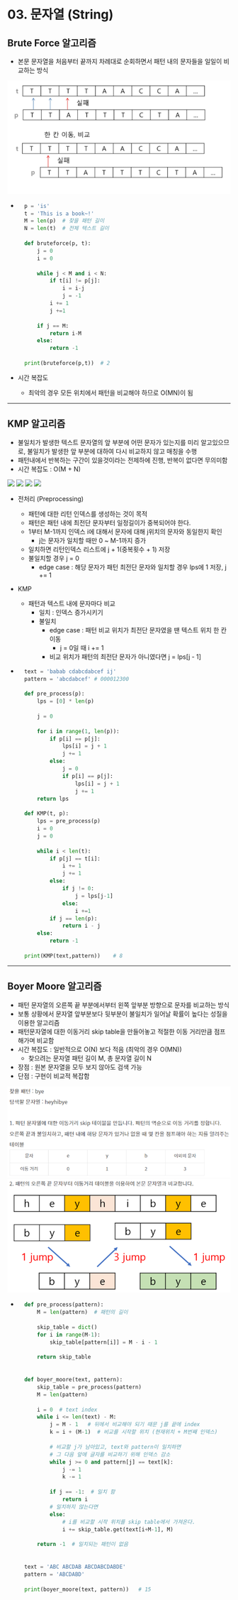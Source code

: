 # 03. 문자열 (String)

## Brute Force 알고리즘
- 본문 문자열을 처음부터 끝까지 차례대로 순회하면서 패턴 내의 문자들을 일일이 비교하는 방식
<img src="./algo_03_img/bruteforce.png">

- ```python
    p = 'is'
    t = 'This is a book~!'
    M = len(p)  # 찾을 패턴 길이
    N = len(t)  # 전체 텍스트 길이

    def bruteforce(p, t):
        j = 0
        i = 0

        while j < M and i < N:
            if t[i] != p[j]:
                i = i-j
                j = -1
            i += 1
            j +=1

        if j == M:
            return i-M
        else:
            return -1

    print(bruteforce(p,t))  # 2
  ```
  
- 시간 복잡도
    - 최악의 경우 모든 위치에서 패턴을 비교해야 하므로 O(MN)이 됨


---

## KMP 알고리즘
- 불일치가 발생한 텍스트 문자열의 앞 부분에 어떤 문자가 있는지를 미리 알고있으므로, 불일치가 발생한 앞 부분에 대하여 다시 비교하지 않고 매칭을 수행
- 패턴내에서 반복하는 구간이 있을것이라는 전제하에 진행, 반복이 없다면 무의미함
- 시간 복잡도 : O(M + N)
<img src="./algo_03_img/kmp_01.png">
<img src="./algo_03_img/kmp_02.png">
<img src="./algo_03_img/kmp_03.png">
<img src="./algo_03_img/kmp_04.png">

- 전처리 (Preprocessing)
    - 패턴에 대한 리턴 인덱스를 생성하는 것이 목적
    - 패턴은 패턴 내에 최전단 문자부터 일정길이가 중복되어야 한다.
    - 1부터 M-1까지 인덱스 i에 대해서 문자에 대해 j위치의 문자와 동일한지 확인
        - j는 문자가 일치할 때만 0 ~ M-1까지 증가
    - 일치하면 리턴인덱스 리스트에 j + 1(중복횟수  + 1) 저장
    - 불일치할 경우 j = 0
        - edge case : 해당 문자가 패턴 최전단 문자와 일치할 경우 lps에 1 저장, j += 1

- KMP
    - 패턴과 텍스트 내에 문자마다 비교
        - 일치 : 인덱스 증가시키기
        - 불일치
            - edge case : 패턴 비교 위치가 최전단 문자였을 땐 텍스트 위치 한 칸 이동
                - j = 0일 때 i += 1
            - 비교 위치가 패턴의 최전단 문자가 아니였다면 j = lps[j - 1]

- ```python
    text = 'babab cdabcdabcef ij'
    pattern = 'abcdabcef' # 000012300

    def pre_process(p):
        lps = [0] * len(p)

        j = 0

        for i in range(1, len(p)):
            if p[i] == p[j]:
                lps[i] = j + 1
                j += 1
            else:
                j = 0
                if p[i] == p[j]:
                    lps[i] = j + 1
                    j += 1
        return lps

    def KMP(t, p):
        lps = pre_process(p)
        i = 0
        j = 0

        while i < len(t):
            if p[j] == t[i]:
                i += 1
                j += 1
            else:
                if j != 0:
                    j = lps[j-1]
                else:
                    i +=1
            if j == len(p):
                return i - j
        else:
            return -1

    print(KMP(text,pattern))    # 8
   ```
---
## Boyer Moore 알고리즘
- 패턴 문자열의 오른쪽 끝 부분에서부터 왼쪽 앞부분 방향으로 문자를 비교하는 방식
- 보통 상황에서 문자열 앞부분보다 뒷부분이 불일치가 일어날 확률이 높다는 성질을 이용한 알고리즘
- 패턴문자열에 대한 이동거리 skip table을 만들어놓고 적절한 이동 거리만큼 점프해가며 비교함
- 시간 복잡도 : 일반적으로 O(N) 보다 적음 (최악의 경우 O(MN))
  - 찾으려는 문자열 패턴 길이 M, 총 문자열 길이 N
- 장점 : 원본 문자열을 모두 보지 않아도 검색 가능
- 단점 : 구현이 비교적 복잡함
<img src="./algo_03_img/boyermoore_01.png">
<img src="./algo_03_img/boyermoore_02.png">

- ```python
    def pre_process(pattern):
        M = len(pattern)  # 패턴의 길이

        skip_table = dict()
        for i in range(M-1):
            skip_table[pattern[i]] = M - i - 1

        return skip_table


    def boyer_moore(text, pattern):
        skip_table = pre_process(pattern)
        M = len(pattern)

        i = 0  # text index
        while i <= len(text) - M:
            j = M - 1   # 뒤에서 비교해야 되기 때문 j를 끝에 index
            k = i + (M-1)  # 비교를 시작할 위치 (현재위치 + M번째 인덱스)

            # 비교할 j가 남아있고, text와 pattern이 일치하면
            # 그 다음 앞에 글자를 비교하기 위해 인덱스 감소
            while j >= 0 and pattern[j] == text[k]:
                j -= 1
                k -= 1

            if j == -1:  # 일치 함
                return i
            # 일치하지 않는다면
            else:
                # i를 비교할 시작 위치를 skip table에서 가져온다.
                i += skip_table.get(text[i+M-1], M)

        return -1  # 일치되는 패턴이 없음


    text = 'ABC ABCDAB ABCDABCDABDE'
    pattern = 'ABCDABD'

    print(boyer_moore(text, pattern))   # 15
  ```